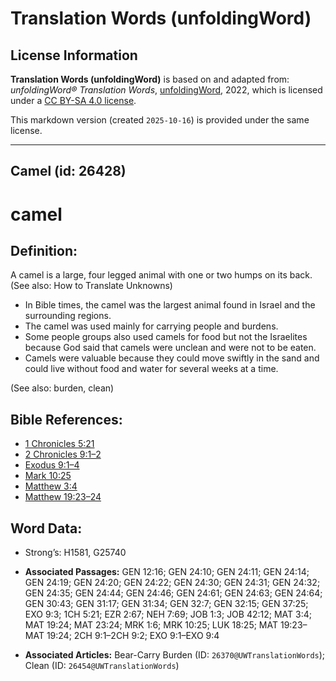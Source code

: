 # Translation Words (unfoldingWord)

## License Information

**Translation Words (unfoldingWord)** is based on and adapted from: _unfoldingWord® Translation Words_, [unfoldingWord](https://unfoldingword.org/utw), 2022, which is licensed under a [CC BY-SA 4.0 license](https://creativecommons.org/licenses/by-sa/4.0/legalcode.en).

This markdown version (created `2025-10-16`) is provided under the same license.



--------------------------------

## Camel (id: 26428)

camel
=====

Definition:
-----------

A camel is a large, four legged animal with one or two humps on its back. (See also: How to Translate Unknowns)

* In Bible times, the camel was the largest animal found in Israel and the surrounding regions.
* The camel was used mainly for carrying people and burdens.
* Some people groups also used camels for food but not the Israelites because God said that camels were unclean and were not to be eaten.
* Camels were valuable because they could move swiftly in the sand and could live without food and water for several weeks at a time.

(See also: burden, clean)

Bible References:
-----------------

* [1 Chronicles 5:21](https://ref.ly/1Chr5:21)
* [2 Chronicles 9:1–2](https://ref.ly/2Chr9:1-2Chr9:2)
* [Exodus 9:1–4](https://ref.ly/Exod9:1-Exod9:4)
* [Mark 10:25](https://ref.ly/Mark10:25)
* [Matthew 3:4](https://ref.ly/Matt3:4)
* [Matthew 19:23–24](https://ref.ly/Matt19:23-Matt19:24)

Word Data:
----------

* Strong’s: H1581, G25740

* **Associated Passages:** GEN 12:16; GEN 24:10; GEN 24:11; GEN 24:14; GEN 24:19; GEN 24:20; GEN 24:22; GEN 24:30; GEN 24:31; GEN 24:32; GEN 24:35; GEN 24:44; GEN 24:46; GEN 24:61; GEN 24:63; GEN 24:64; GEN 30:43; GEN 31:17; GEN 31:34; GEN 32:7; GEN 32:15; GEN 37:25; EXO 9:3; 1CH 5:21; EZR 2:67; NEH 7:69; JOB 1:3; JOB 42:12; MAT 3:4; MAT 19:24; MAT 23:24; MRK 1:6; MRK 10:25; LUK 18:25; MAT 19:23–MAT 19:24; 2CH 9:1–2CH 9:2; EXO 9:1–EXO 9:4
* **Associated Articles:** Bear-Carry Burden (ID: `26370@UWTranslationWords`); Clean (ID: `26454@UWTranslationWords`)

